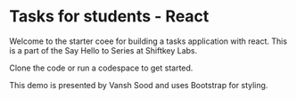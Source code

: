 # Tasks for students - React

Welcome to the starter coee for building a tasks application with react. This is a part of the Say Hello to Series at Shiftkey Labs.

Clone the code or run a codespace to get started.

This demo is presented by Vansh Sood and uses Bootstrap for styling.
